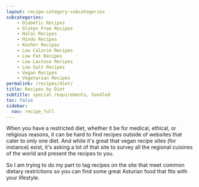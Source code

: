 ```yaml
---
layout: recipe-category-subcategories
subcategories:
    - Diabetic Recipes
    - Gluten Free Recipes
    - Halal Recipes
    - Hindu Recipes
    - Kosher Recipes
    - Low Calorie Recipes
    - Low Fat Recipes
    - Low Lactose Recipes
    - Low Salt Recipes
    - Vegan Recipes
    - Vegetarian Recipes
permalink: /recipes/diet/
title: Recipes by Diet
subtitle: special requirements, handled
toc: false
sidebar:
  nav: recipe_full
---
```

When you have a restricted diet, whether it be for medical, ethical, or religious reasons, it can be hard to find recipes outside of websites that cater to only one diet. And while it's great that vegan recipe sites (for instance) exist, it's asking a lot of that site to survey all the regional cuisines of the world and present the recipes to you. 

So I am trying to do my part to tag recipes on the site that meet common dietary restrictions so you can find some great Asturian food that fits with your lifestyle.